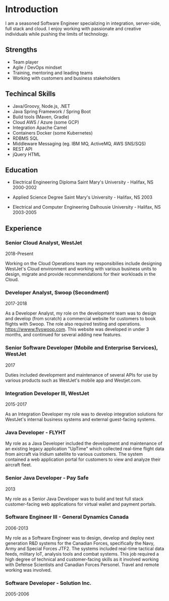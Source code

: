 # Introduction

I am a seasoned Software Engineer specializing in integration, server-side, full stack and cloud. I enjoy working with passionate and creative individuals while pushing the limits of technology.

## Strengths

- Team player
- Agile / DevOps mindset
- Training, mentoring and leading teams
- Working with customers and business stakeholders

## Techincal Skills

- Java/Groovy, Node.js, .NET
- Java Spring Framework / Spring Boot
- Build tools (Maven, Gradle)
- Cloud AWS / Azure (some GCP)
- Integration Apache Camel
- Containers Docker (some Kubernetes)
- RDBMS SQL
- Middleware Messaging (eg. IBM MQ, ActiveMQ, AWS SNS/SQS)
- REST API
- jQuery HTML

## Education

- Electrical Engineering Diploma
Saint Mary's University - Halifax, NS
2000-2002

- Applied Science Degree
Saint Mary's University - Halifax, NS
2003

- Electrical and Computer Engineering
Dalhousie University - Halifax, NS
2003-2005

## Experience

### Senior Cloud Analyst, WestJet
2018-Present

Working on the Cloud Operations team my responsibilies include designing WestJet's Cloud environment and working with various business units to design, migrate and provide recommendations for their workloads in the Cloud.

### Developer Analyst, Swoop (Secondment)
2017-2018

As a Developer Analyst, my role on the development team was to design and develop (from scratch) a commercial website for customers to book flights with Swoop. The role also required testing and operations. https://wwww.flyswoop.com. This website was developed in under 3 months, and continued for several adding new features.

### Senior Software Developer (Mobile and Enterprise Services), WestJet
2017

Duties included development and maintenance of several APIs for use by various products such as WestJet's mobile app and Westjet.com.

### Integration Developer III, WestJet
2015-2017

As an Integration Developer my role was to develop integration solutions for WestJet's internal business systems and external guest-facing systems.

### Java Developer - FLYHT

My role as a Java Developer included the development and maintenance of an existing legacy application "UpTime" which collected real-time flight data from aircraft via Iridium satellite to various customers. The system contained a web application portal for customers to view and analyze their aircraft fleet.

### Senior Java Developer - Pay Safe
2013

My role as a Senior Java Developer was to build and test full stack customer-facing web applications for virtual wallet and payment portals. 

### Software Engineer III - General Dynamics Canada
2006-2013

My role as a Software Engineer was to design, develop and deploy next generation R&D systems for the Canadian Forces, specifically the Navy, Army and Special Forces JTF2. The systems included real-time tactical data feeds, military IoT, analysis tools and combat systems. This job required a high degree of technical and customer-facing skills as it involved working with Defense Scientists and Canadian Forces Personel. Travel and remote working was involved.

### Software Developer - Solution Inc.
2005-2006
